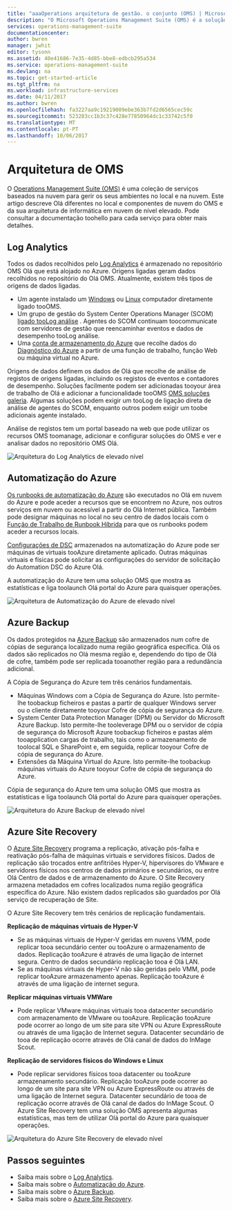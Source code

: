 ```yaml
---
title: "aaaOperations arquitetura de gestão. o conjunto (OMS) | Microsoft Docs"
description: "O Microsoft Operations Management Suite (OMS) é a solução de gestão de TI baseada na nuvem da Microsoft que o ajuda a gerir e a proteger a sua infraestrutura no local e na nuvem.  Este artigo identifica os serviços de diferentes Olá incluídos no OMS e fornece ligações tootheir detalhadas conteúdo."
services: operations-management-suite
documentationcenter: 
author: bwren
manager: jwhit
editor: tysonn
ms.assetid: 40e41686-7e35-4d85-bbe8-edbcb295a534
ms.service: operations-management-suite
ms.devlang: na
ms.topic: get-started-article
ms.tgt_pltfrm: na
ms.workload: infrastructure-services
ms.date: 04/11/2017
ms.author: bwren
ms.openlocfilehash: fa3227aa9c19219009ebe363b7fd2d6565cec59c
ms.sourcegitcommit: 523283cc1b3c37c428e77850964dc1c33742c5f0
ms.translationtype: MT
ms.contentlocale: pt-PT
ms.lasthandoff: 10/06/2017
---
```

# <a name="oms-architecture"></a>Arquitetura de OMS
O [Operations Management Suite (OMS)](https://azure.microsoft.com/documentation/services/operations-management-suite/) é uma coleção de serviços baseados na nuvem para gerir os seus ambientes no local e na nuvem.  Este artigo descreve Olá diferentes no local e componentes de nuvem do OMS e da sua arquitetura de informática em nuvem de nível elevado.  Pode consultar a documentação toohello para cada serviço para obter mais detalhes.

## <a name="log-analytics"></a>Log Analytics
Todos os dados recolhidos pelo [Log Analytics](https://azure.microsoft.com/documentation/services/log-analytics/) é armazenado no repositório OMS Olá que está alojado no Azure.  Origens ligadas geram dados recolhidos no repositório do Olá OMS.  Atualmente, existem três tipos de origens de dados ligadas.

* Um agente instalado um [Windows](../log-analytics/log-analytics-windows-agents.md) ou [Linux](../log-analytics/log-analytics-linux-agents.md) computador diretamente ligado tooOMS.
* Um grupo de gestão do System Center Operations Manager (SCOM) [ligado tooLog análise](../log-analytics/log-analytics-om-agents.md) .  Agentes do SCOM continuam toocommunicate com servidores de gestão que reencaminhar eventos e dados de desempenho tooLog análise.
* Uma [conta de armazenamento do Azure](../log-analytics/log-analytics-azure-storage.md) que recolhe dados do [Diagnóstico do Azure](../cloud-services/cloud-services-dotnet-diagnostics.md) a partir de uma função de trabalho, função Web ou máquina virtual no Azure.

Origens de dados definem os dados de Olá que recolhe de análise de registos de origens ligadas, incluindo os registos de eventos e contadores de desempenho.  Soluções facilmente podem ser adicionadas tooyour área de trabalho de Olá e adicionar a funcionalidade tooOMS [OMS soluções galeria](../log-analytics/log-analytics-add-solutions.md).  Algumas soluções podem exigir um tooLog de ligação direta de análise de agentes do SCOM, enquanto outros podem exigir um toobe adicionais agente instalado.

Análise de registos tem um portal baseado na web que pode utilizar os recursos OMS toomanage, adicionar e configurar soluções do OMS e ver e analisar dados no repositório OMS Olá.

![Arquitetura do Log Analytics de elevado nível](media/operations-management-suite-architecture/log-analytics.png)

## <a name="azure-automation"></a>Automatização do Azure
[Os runbooks de automatização do Azure](http://azure.microsoft.com/documentation/services/automation) são executados no Olá em nuvem do Azure e pode aceder a recursos que se encontrem no Azure, nos outros serviços em nuvem ou acessível a partir do Olá Internet pública.  Também pode designar máquinas no local no seu centro de dados locais com o [Função de Trabalho de Runbook Híbrida](../automation/automation-hybrid-runbook-worker.md) para que os runbooks podem aceder a recursos locais.

[Configurações de DSC](../automation/automation-dsc-overview.md) armazenados na automatização do Azure pode ser máquinas de virtuais tooAzure diretamente aplicado.  Outras máquinas virtuais e físicas pode solicitar as configurações do servidor de solicitação do Automation DSC do Azure Olá.

A automatização do Azure tem uma solução OMS que mostra as estatísticas e liga toolaunch Olá portal do Azure para quaisquer operações.

![Arquitetura de Automatização do Azure de elevado nível](media/operations-management-suite-architecture/automation.png)

## <a name="azure-backup"></a>Azure Backup
Os dados protegidos na [Azure Backup](http://azure.microsoft.com/documentation/services/backup) são armazenados num cofre de cópias de segurança localizado numa região geográfica específica.  Olá os dados são replicados no Olá mesma região e, dependendo do tipo de Olá de cofre, também pode ser replicada tooanother região para a redundância adicional.

A Cópia de Segurança do Azure tem três cenários fundamentais.

* Máquinas Windows com a Cópia de Segurança do Azure.  Isto permite-lhe toobackup ficheiros e pastas a partir de qualquer Windows server ou o cliente diretamente tooyour Cofre de cópia de segurança do Azure.  
* System Center Data Protection Manager (DPM) ou Servidor do Microsoft Azure Backup. Isto permite-lhe tooleverage DPM ou o servidor de cópia de segurança do Microsoft Azure toobackup ficheiros e pastas além tooapplication cargas de trabalho, tais como o armazenamento de toolocal SQL e SharePoint e, em seguida, replicar tooyour Cofre de cópia de segurança do Azure.
* Extensões da Máquina Virtual do Azure.  Isto permite-lhe toobackup máquinas virtuais do Azure tooyour Cofre de cópia de segurança do Azure.

Cópia de segurança do Azure tem uma solução OMS que mostra as estatísticas e liga toolaunch Olá portal do Azure para quaisquer operações.

![Arquitetura do Azure Backup de elevado nível](media/operations-management-suite-architecture/backup.png)

## <a name="azure-site-recovery"></a>Azure Site Recovery
O [Azure Site Recovery](http://azure.microsoft.com/documentation/services/site-recovery) programa a replicação, ativação pós-falha e reativação pós-falha de máquinas virtuais e servidores físicos. Dados de replicação são trocados entre anfitriões Hyper-V, hipervisores do VMware e servidores físicos nos centros de dados primários e secundários, ou entre Olá Centro de dados e de armazenamento do Azure.  O Site Recovery armazena metadados em cofres localizados numa região geográfica específica do Azure. Não existem dados replicados são guardados por Olá serviço de recuperação de Site.

O Azure Site Recovery tem três cenários de replicação fundamentais.

**Replicação de máquinas virtuais de Hyper-V**

* Se as máquinas virtuais de Hyper-V geridas em nuvens VMM, pode replicar tooa secundário center ou tooAzure o armazenamento de dados.  Replicação tooAzure é através de uma ligação de internet segura.  Centro de dados secundário replicação tooa é Olá LAN.
* Se as máquinas virtuais de Hyper-V não são geridas pelo VMM, pode replicar tooAzure armazenamento apenas.  Replicação tooAzure é através de uma ligação de internet segura.

**Replicar máquinas virtuais VMWare**

* Pode replicar VMware máquinas virtuais tooa datacenter secundário com armazenamento de VMware ou tooAzure.  Replicação tooAzure pode ocorrer ao longo de um site para site VPN ou Azure ExpressRoute ou através de uma ligação de Internet segura. Datacenter secundário de tooa de replicação ocorre através de Olá canal de dados do InMage Scout.

**Replicação de servidores físicos do Windows e Linux** 

* Pode replicar servidores físicos tooa datacenter ou tooAzure armazenamento secundário. Replicação tooAzure pode ocorrer ao longo de um site para site VPN ou Azure ExpressRoute ou através de uma ligação de Internet segura. Datacenter secundário de tooa de replicação ocorre através de Olá canal de dados do InMage Scout.  O Azure Site Recovery tem uma solução OMS apresenta algumas estatísticas, mas tem de utilizar Olá portal do Azure para quaisquer operações.

![Arquitetura do Azure Site Recovery de elevado nível](media/operations-management-suite-architecture/site-recovery.png)

## <a name="next-steps"></a>Passos seguintes
* Saiba mais sobre o [Log Analytics](http://azure.microsoft.com/documentation/services/log-analytics).
* Saiba mais sobre o [Automatização do Azure](https://azure.microsoft.com/documentation/services/automation).
* Saiba mais sobre o [Azure Backup](http://azure.microsoft.com/documentation/services/backup).
* Saiba mais sobre o [Azure Site Recovery](http://azure.microsoft.com/documentation/services/site-recovery).

